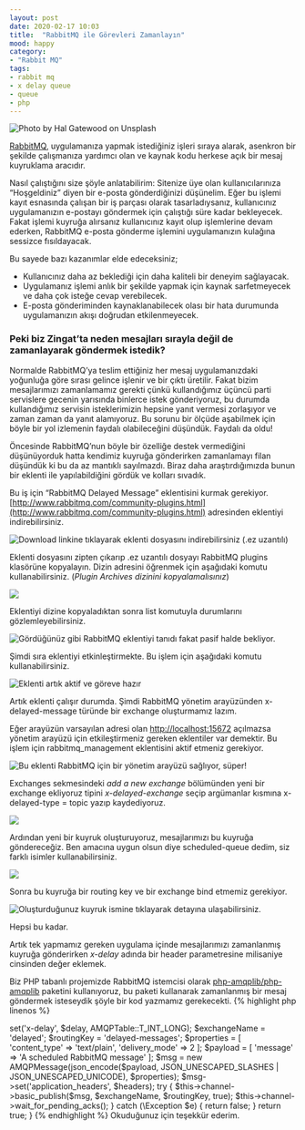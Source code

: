 ```yaml
---
layout: post
date: 2020-02-17 10:03
title:  "RabbitMQ ile Görevleri Zamanlayın"
mood: happy
category: 
- "Rabbit MQ"
tags:
- rabbit mq
- x delay queue
- queue
- php
---
```

![Photo by Hal Gatewood on Unsplash](https://cdn-images-1.medium.com/max/4512/1*kXLNlwyvPbQJDDrlVbSPLw.jpeg)


[RabbitMQ](https://www.rabbitmq.com), uygulamanıza yapmak istediğiniz işleri sıraya alarak, asenkron bir şekilde çalışmanıza yardımcı olan ve kaynak kodu herkese açık bir mesaj kuyruklama aracıdır.

Nasıl çalıştığını size şöyle anlatabilirim:
Sitenize üye olan kullanıcılarınıza “Hoşgeldiniz” diyen bir e-posta gönderdiğinizi düşünelim. Eğer bu işlemi kayıt esnasında çalışan bir iş parçası olarak tasarladıysanız, kullanıcınız uygulamanızın e-postayı göndermek için çalıştığı süre kadar bekleyecek. Fakat işlemi kuyruğa alırsanız kullanıcınız kayıt olup işlemlerine devam ederken, RabbitMQ e-posta gönderme işlemini uygulamanızın kulağına sessizce fısıldayacak.

Bu sayede bazı kazanımlar elde edeceksiniz;
<!--more-->

* Kullanıcınız daha az beklediği için daha kaliteli bir deneyim sağlayacak.
* Uygulamanız işlemi anlık bir şekilde yapmak için kaynak sarfetmeyecek ve daha çok isteğe cevap verebilecek.
* E-posta gönderiminden kaynaklanabilecek olası bir hata durumunda uygulamanızın akışı doğrudan etkilenmeyecek.

### Peki biz Zingat’ta neden mesajları sırayla değil de zamanlayarak göndermek istedik?

Normalde RabbitMQ’ya teslim ettiğiniz her mesaj uygulamanızdaki yoğunluğa göre sırası gelince işlenir ve bir çıktı üretilir. Fakat bizim mesajlarımızı zamanlamamız gerekti çünkü kullandığımız üçüncü parti servislere gecenin yarısında binlerce istek gönderiyoruz, bu durumda kullandığımız servisin isteklerimizin hepsine yanıt vermesi zorlaşıyor ve zaman zaman da yanıt alamıyoruz. Bu sorunu bir ölçüde aşabilmek için böyle bir yol izlemenin faydalı olabileceğini düşündük. Faydalı da oldu!

Öncesinde RabbitMQ’nun böyle bir özelliğe destek vermediğini düşünüyorduk hatta kendimiz kuyruğa gönderirken zamanlamayı filan düşündük ki bu da az mantıklı sayılmazdı. Biraz daha araştırdığımızda bunun bir eklenti ile yapılabildiğini gördük ve kolları sıvadık.

Bu iş için “RabbitMQ Delayed Message” eklentisini kurmak gerekiyor.
[http://www.rabbitmq.com/community-plugins.html](http://www.rabbitmq.com/community-plugins.html) adresinden eklentiyi indirebilirsiniz.

![Download linkine tıklayarak eklenti dosyasını indirebilirsiniz (.ez uzantılı)](https://cdn-images-1.medium.com/max/2000/1*A0e7lI7Ysi2FGIQOI3IcIQ.png)

Eklenti dosyasını zipten çıkarıp .ez uzantılı dosyayı RabbitMQ plugins klasörüne kopyalayın. Dizin adresini öğrenmek için aşağıdaki komutu kullanabilirsiniz. (*Plugin Archives dizinini kopyalamalısınız*)

![](https://cdn-images-1.medium.com/max/3796/1*lgx-hBep4JeguK-c5QvZzQ.png)

Eklentiyi dizine kopyaladıktan sonra list komutuyla durumlarını gözlemleyebilirsiniz.

![Gördüğünüz gibi RabbitMQ eklentiyi tanıdı fakat pasif halde bekliyor.](https://cdn-images-1.medium.com/max/2616/1*DM9QOQqwdUqUDtlx2CxlEA.png)

Şimdi sıra eklentiyi etkinleştirmekte. Bu işlem için aşağıdaki komutu kullanabilirsiniz.

![Eklenti artık aktif ve göreve hazır](https://cdn-images-1.medium.com/max/2616/1*Ff8H1Ew__RG0GUEGq5T9TA.png)

Artık eklenti çalışır durumda. 
Şimdi RabbitMQ yönetim arayüzünden x-delayed-message türünde bir exchange oluşturmamız lazım.

Eğer arayüzün varsayılan adresi olan [http://localhost:15672](http://localhost:15672) açılmazsa yönetim arayüzü için etkileştirmeniz gereken eklentiler var demektir. Bu işlem için rabbitmq_management eklentisini aktif etmeniz gerekiyor.

![Bu eklenti RabbitMQ için bir yönetim arayüzü sağlıyor, süper!](https://cdn-images-1.medium.com/max/2376/1*q0e9DMiJGerqu7sC5h1zzw.png)

Exchanges sekmesindeki *add a new exchange* bölümünden yeni bir exchange ekliyoruz tipini *x-delayed-exchange* seçip argümanlar kısmına x-delayed-type = topic yazıp kaydediyoruz.

![](https://cdn-images-1.medium.com/max/2000/1*Cx6mG90L6FNsWIN7gtQK1A.png)

Ardından yeni bir kuyruk oluşturuyoruz, mesajlarımızı bu kuyruğa göndereceğiz. Ben amacına uygun olsun diye scheduled-queue dedim, siz farklı isimler kullanabilirsiniz.

![](https://cdn-images-1.medium.com/max/2000/1*JYK9FCqoL5ldHeN6o4b5ew.png)

Sonra bu kuyruğa bir routing key ve bir exchange bind etmemiz gerekiyor.

![Oluşturduğunuz kuyruk ismine tıklayarak detayına ulaşabilirsiniz.](https://cdn-images-1.medium.com/max/2000/1*F6hPAKBqLg7nWhQhxUYssw.png)

Hepsi bu kadar.

Artık tek yapmamız gereken uygulama içinde mesajlarımızı zamanlanmış kuyruğa gönderirken *x-delay* adında bir header parametresine milisaniye cinsinden değer eklemek.

Biz PHP tabanlı projemizde RabbitMQ istemcisi olarak [php-amqplib/php-amqplib](https://github.com/php-amqplib/php-amqplib) paketini kullanıyoruz, bu paketi kullanarak zamanlanmış bir mesaj göndermek isteseydik şöyle bir kod yazmamız gerekecekti.
{% highlight php linenos %}
<?php
public function scheduledPublish()
    {
        $headers = new AMQPTable();
        $delay = 60000; // 1 minute
        $headers->set('x-delay', $delay, AMQPTable::T_INT_LONG);
        $exchangeName = 'delayed';
        $routingKey = 'delayed-messages';
        $properties = [
            'content_type' => 'text/plain',
            'delivery_mode' => 2
        ];
        $payload = [
            'message' => 'A scheduled RabbitMQ message'
        ];
        $msg = new AMQPMessage(json_encode($payload, JSON_UNESCAPED_SLASHES | JSON_UNESCAPED_UNICODE), $properties);
        $msg->set('application_headers', $headers);
        try {
            $this->channel->basic_publish($msg, $exchangeName, $routingKey, true);
            $this->channel->wait_for_pending_acks();
        } catch (\Exception $e) {
            return false;
        }
        return true;
    }
{% endhighlight %}

Okuduğunuz için teşekkür ederim.
